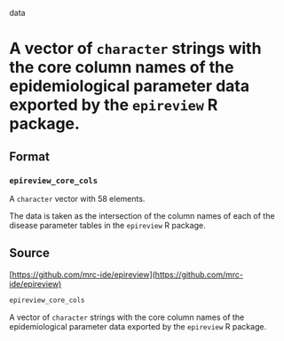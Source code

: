 data

# A vector of `character` strings with the core column names of the epidemiological parameter data exported by the `epireview` R package.

## Format

### `epireview_core_cols`

A `character` vector with 58 elements.

The data is taken as the intersection of the column names of each of the disease parameter tables in the `epireview` R package.

## Source

[https://github.com/mrc-ide/epireview](https://github.com/mrc-ide/epireview)

```r
epireview_core_cols
```

A vector of `character` strings with the core column names of the epidemiological parameter data exported by the `epireview` R package.
